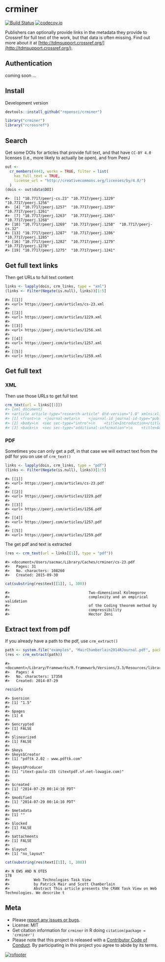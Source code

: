 crminer
=======



[![Build Status](https://travis-ci.org/ropensci/crminer.svg?branch=master)](https://travis-ci.org/ropensci/crminer)
[![codecov.io](https://codecov.io/github/ropensci/crminer/coverage.svg?branch=master)](https://codecov.io/github/ropensci/crminer?branch=master)

Publishers can optionally provide links in the metadata they provide to Crossref for full text of the work, but that data is often missing. Find out more about it at [http://tdmsupport.crossref.org/](http://tdmsupport.crossref.org/).

## Authentication

coming soon ...

## Install

Development version


```r
devtools::install_github("ropensci/crminer")
```


```r
library("crminer")
library("rcrossref")
```

## Search

Get some DOIs for articles that provide full text, and that have
`CC-BY 4.0` licenses (i.e., more likely to actually be open), and from
PeerJ


```r
out <-
  cr_members(4443, works = TRUE, filter = list(
    has_full_text = TRUE,
    license_url = "http://creativecommons.org/licenses/by/4.0/")
  )
(dois <- out$data$DOI)
```

```
#>  [1] "10.7717/peerj-cs.23" "10.7717/peerj.1229"  "10.7717/peerj.1256"
#>  [4] "10.7717/peerj.1257"  "10.7717/peerj.1259"  "10.7717/peerj.1261"
#>  [7] "10.7717/peerj.1263"  "10.7717/peerj.1265"  "10.7717/peerj.1268"
#> [10] "10.7717/peerj.1269"  "10.7717/peerj.1258"  "10.7717/peerj-cs.32"
#> [13] "10.7717/peerj.1287"  "10.7717/peerj.1286"  "10.7717/peerj.1285"
#> [16] "10.7717/peerj.1282"  "10.7717/peerj.1279"  "10.7717/peerj.1278"
#> [19] "10.7717/peerj.1275"  "10.7717/peerj.1241"
```

## Get full text links

Then get URLs to full text content


```r
links <- lapply(dois, crm_links, type = "xml")
(links <- Filter(Negate(is.null), links))[1:5]
```

```
#> [[1]]
#> <url> https://peerj.com/articles/cs-23.xml
#>
#> [[2]]
#> <url> https://peerj.com/articles/1229.xml
#>
#> [[3]]
#> <url> https://peerj.com/articles/1256.xml
#>
#> [[4]]
#> <url> https://peerj.com/articles/1257.xml
#>
#> [[5]]
#> <url> https://peerj.com/articles/1259.xml
```

## Get full text

### XML

Then use those URLs to get full text


```r
crm_text(url = links[[1]])
#> {xml_document}
#> <article article-type="research-article" dtd-version="1.0" xmlns:xlink="http://www.w3.org/1999/xlink" ...
#> [1] <front>\n  <journal-meta>\n    <journal-id journal-id-type="publisher-id">peerj-cs</journal-id>\n ...
#> [2] <body>\n  <sec sec-type="intro">\n    <title>Introduction</title>\n    <p>The question of natural ...
#> [3] <back>\n  <sec sec-type="additional-information">\n    <title>Additional Information and Declarat ...
```

### PDF

Sometimes you can only get a pdf, in that case we will extract text from
the pdf for you on use of `crm_text()`


```r
links <- lapply(dois, crm_links, type = "pdf")
(links <- Filter(Negate(is.null), links))[1:5]
```

```
#> [[1]]
#> <url> https://peerj.com/articles/cs-23.pdf
#>
#> [[2]]
#> <url> https://peerj.com/articles/1229.pdf
#>
#> [[3]]
#> <url> https://peerj.com/articles/1256.pdf
#>
#> [[4]]
#> <url> https://peerj.com/articles/1257.pdf
#>
#> [[5]]
#> <url> https://peerj.com/articles/1259.pdf
```

The get pdf and text is extracted


```r
(res <- crm_text(url = links[[1]], type = "pdf"))
```

```
#> <document>/Users/sacmac/Library/Caches/crminer/cs-23.pdf
#>   Pages: 31
#>   No. characters: 108260
#>   Created: 2015-09-30
```


```r
cat(substring(res$text[[1]], 1, 300))
```

```
#>                                    Two-dimensional Kolmogorov
#>                                    complexity and an empirical validation
#>                                    of the Coding theorem method by
#>                                    compressibility
#>                                    Hector Zeni
```

## Extract text from pdf

If you already have a path to the pdf, use `crm_extract()`


```r
path <- system.file("examples", "MairChamberlain2014RJournal.pdf", package = "crminer")
(res <- crm_extract(path))
```

```
#> <document>/Library/Frameworks/R.framework/Versions/3.3/Resources/library/crminer/examples/MairChamberlain2014RJournal.pdf
#>   Pages: 4
#>   No. characters: 17358
#>   Created: 2014-07-29
```

```r
res$info
```

```
#> $version
#> [1] "1.5"
#>
#> $pages
#> [1] 4
#>
#> $encrypted
#> [1] FALSE
#>
#> $linearized
#> [1] FALSE
#>
#> $keys
#> $keys$Creator
#> [1] "pdftk 2.02 - www.pdftk.com"
#>
#> $keys$Producer
#> [1] "itext-paulo-155 (itextpdf.sf.net-lowagie.com)"
#>
#>
#> $created
#> [1] "2014-07-29 00:14:10 PDT"
#>
#> $modified
#> [1] "2014-07-29 00:14:10 PDT"
#>
#> $metadata
#> [1] ""
#>
#> $locked
#> [1] FALSE
#>
#> $attachments
#> [1] FALSE
#>
#> $layout
#> [1] "no_layout"
```

```r
cat(substring(res$text[[1]], 1, 300))
```

```
#> N EWS AND N OTES                                                                                                     178
#>           Web Technologies Task View
#>           by Patrick Mair and Scott Chamberlain
#>           Abstract This article presents the CRAN Task View on Web Technologies. We describe t
```


## Meta

* Please [report any issues or bugs](https://github.com/ropensci/crminer/issues).
* License: MIT
* Get citation information for `crminer` in R doing `citation(package = 'crminer')`
* Please note that this project is released with a [Contributor Code of Conduct](CONDUCT.md). By participating in this project you agree to abide by its terms.

[![rofooter](http://ropensci.org/public_images/github_footer.png)](http://ropensci.org)
